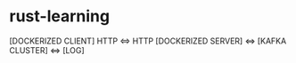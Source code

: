 # rust-learning

[DOCKERIZED CLIENT] HTTP <=> HTTP [DOCKERIZED SERVER] <=> [KAFKA CLUSTER] <=> [LOG]
